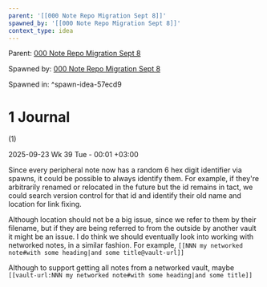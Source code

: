 ```yaml
---
parent: '[[000 Note Repo Migration Sept 8]]'
spawned_by: '[[000 Note Repo Migration Sept 8]]'
context_type: idea
---
```


Parent: [000 Note Repo Migration Sept 8](../000%20Note%20Repo%20Migration%20Sept%208.md)

Spawned by: [000 Note Repo Migration Sept 8](../000%20Note%20Repo%20Migration%20Sept%208.md)

Spawned in: [<a name="spawn-idea-57ecd9" />^spawn-idea-57ecd9](../000%20Note%20Repo%20Migration%20Sept%208.md#spawn-idea-57ecd9)

# 1 Journal

(1)

2025-09-23 Wk 39 Tue - 00:01 +03:00

Since every peripheral note now has a random 6 hex digit identifier via spawns, it could be possible to always identify them. For example, if they're arbitrarily renamed or relocated in the future but the id remains in tact, we could search version control for that id and identify their old name and location for link fixing.

Although location should not be a big issue, since we refer to them by their filename, but if they are being referred to from the outside by another vault it might be an issue. I do think we should eventually look into working with networked notes, in a similar fashion. For example, `[[NNN my networked note#with some heading|and some title@vault-url]]`

Although to support getting all notes from a networked vault, maybe `[[vault-url:NNN my networked note#with some heading|and some title]]`
